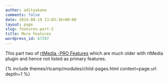 ```yaml
---
author: adityakane
comments: false
date: 2014-08-18 13:03:36+00:00
layout: page
slug: features-part-2
title: More Features
wordpress_id: 67397
---
```


This part two of [rtMedia -PRO Features](http://docs.rtcamp.com/rtmedia/addons/rtmedia-pro/features/) which are much older with rtMedia plugin and hence not listed as primary features.

{% include themes/rtcamp/modules/child-pages.html context=page.url depth=1 %}
